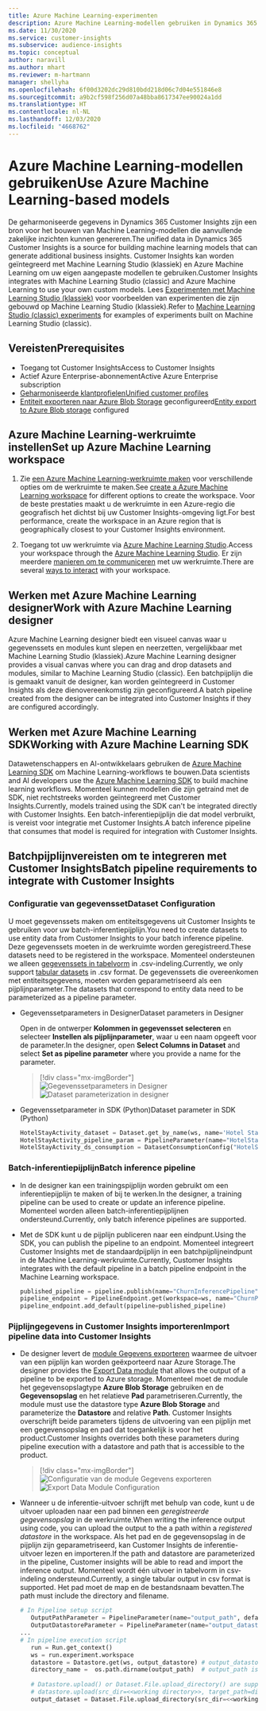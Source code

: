 ```yaml
---
title: Azure Machine Learning-experimenten
description: Azure Machine Learning-modellen gebruiken in Dynamics 365 Customer Insights.
ms.date: 11/30/2020
ms.service: customer-insights
ms.subservice: audience-insights
ms.topic: conceptual
author: naravill
ms.author: mhart
ms.reviewer: m-hartmann
manager: shellyha
ms.openlocfilehash: 6f00d3202dc29d810bdd218d06c7d04e551846e8
ms.sourcegitcommit: a9b2cf598f256d07a48bba8617347ee90024a1dd
ms.translationtype: HT
ms.contentlocale: nl-NL
ms.lasthandoff: 12/03/2020
ms.locfileid: "4668762"
---
```

# <a name="use-azure-machine-learning-based-models"></a><span data-ttu-id="86213-103">Azure Machine Learning-modellen gebruiken</span><span class="sxs-lookup"><span data-stu-id="86213-103">Use Azure Machine Learning-based models</span></span>

<span data-ttu-id="86213-104">De geharmoniseerde gegevens in Dynamics 365 Customer Insights zijn een bron voor het bouwen van Machine Learning-modellen die aanvullende zakelijke inzichten kunnen genereren.</span><span class="sxs-lookup"><span data-stu-id="86213-104">The unified data in Dynamics 365 Customer Insights is a source for building machine learning models that can generate additional business insights.</span></span> <span data-ttu-id="86213-105">Customer Insights kan worden geïntegreerd met Machine Learning Studio (klassiek) en Azure Machine Learning om uw eigen aangepaste modellen te gebruiken.</span><span class="sxs-lookup"><span data-stu-id="86213-105">Customer Insights integrates with Machine Learning Studio (classic) and Azure Machine Learning to use your own custom models.</span></span> <span data-ttu-id="86213-106">Lees [Experimenten met Machine Learning Studio (klassiek)](machine-learning-studio-experiments.md) voor voorbeelden van experimenten die zijn gebouwd op Machine Learning Studio (klassiek).</span><span class="sxs-lookup"><span data-stu-id="86213-106">Refer to [Machine Learning Studio (classic) experiments](machine-learning-studio-experiments.md) for examples of experiments built on Machine Learning Studio (classic).</span></span> 

## <a name="prerequisites"></a><span data-ttu-id="86213-107">Vereisten</span><span class="sxs-lookup"><span data-stu-id="86213-107">Prerequisites</span></span>

- <span data-ttu-id="86213-108">Toegang tot Customer Insights</span><span class="sxs-lookup"><span data-stu-id="86213-108">Access to Customer Insights</span></span>
- <span data-ttu-id="86213-109">Actief Azure Enterprise-abonnement</span><span class="sxs-lookup"><span data-stu-id="86213-109">Active Azure Enterprise subscription</span></span>
- [<span data-ttu-id="86213-110">Geharmoniseerde klantprofielen</span><span class="sxs-lookup"><span data-stu-id="86213-110">Unified customer profiles</span></span>](data-unification.md)
- <span data-ttu-id="86213-111">[Entiteit exporteren naar Azure Blob Storage](export-azure-blob-storage.md) geconfigureerd</span><span class="sxs-lookup"><span data-stu-id="86213-111">[Entity export to Azure Blob storage](export-azure-blob-storage.md) configured</span></span>

## <a name="set-up-azure-machine-learning-workspace"></a><span data-ttu-id="86213-112">Azure Machine Learning-werkruimte instellen</span><span class="sxs-lookup"><span data-stu-id="86213-112">Set up Azure Machine Learning workspace</span></span>

1. <span data-ttu-id="86213-113">Zie [een Azure Machine Learning-werkruimte maken](https://docs.microsoft.com/azure/machine-learning/concept-workspace#-create-a-workspace) voor verschillende opties om de werkruimte te maken.</span><span class="sxs-lookup"><span data-stu-id="86213-113">See [create a Azure Machine Learning workspace](https://docs.microsoft.com/azure/machine-learning/concept-workspace#-create-a-workspace) for different options to create the workspace.</span></span> <span data-ttu-id="86213-114">Voor de beste prestaties maakt u de werkruimte in een Azure-regio die geografisch het dichtst bij uw Customer Insights-omgeving ligt.</span><span class="sxs-lookup"><span data-stu-id="86213-114">For best performance, create the workspace in an Azure region that is geographically closest to your Customer Insights environment.</span></span>

1. <span data-ttu-id="86213-115">Toegang tot uw werkruimte via [Azure Machine Learning Studio](https://ml.azure.com/).</span><span class="sxs-lookup"><span data-stu-id="86213-115">Access your workspace through the [Azure Machine Learning Studio](https://ml.azure.com/).</span></span> <span data-ttu-id="86213-116">Er zijn meerdere [manieren om te communiceren](https://docs.microsoft.com/azure/machine-learning/concept-workspace#tools-for-workspace-interaction) met uw werkruimte.</span><span class="sxs-lookup"><span data-stu-id="86213-116">There are several [ways to interact](https://docs.microsoft.com/azure/machine-learning/concept-workspace#tools-for-workspace-interaction) with your workspace.</span></span>

## <a name="work-with-azure-machine-learning-designer"></a><span data-ttu-id="86213-117">Werken met Azure Machine Learning designer</span><span class="sxs-lookup"><span data-stu-id="86213-117">Work with Azure Machine Learning designer</span></span>

<span data-ttu-id="86213-118">Azure Machine Learning designer biedt een visueel canvas waar u gegevenssets en modules kunt slepen en neerzetten, vergelijkbaar met Machine Learning Studio (klassiek).</span><span class="sxs-lookup"><span data-stu-id="86213-118">Azure Machine Learning designer provides a visual canvas where you can drag and drop datasets and modules, similar to Machine Learning Studio (classic).</span></span> <span data-ttu-id="86213-119">Een batchpijplijn die is gemaakt vanuit de designer, kan worden geïntegreerd in Customer Insights als deze dienovereenkomstig zijn geconfigureerd.</span><span class="sxs-lookup"><span data-stu-id="86213-119">A batch pipeline created from the designer can be integrated into Customer Insights if they are configured accordingly.</span></span> 
   
## <a name="working-with-azure-machine-learning-sdk"></a><span data-ttu-id="86213-120">Werken met Azure Machine Learning SDK</span><span class="sxs-lookup"><span data-stu-id="86213-120">Working with Azure Machine Learning SDK</span></span>

<span data-ttu-id="86213-121">Datawetenschappers en AI-ontwikkelaars gebruiken de [Azure Machine Learning SDK](https://docs.microsoft.com/python/api/overview/azure/ml/?view=azure-ml-py&preserve-view=true) om Machine Learning-workflows te bouwen.</span><span class="sxs-lookup"><span data-stu-id="86213-121">Data scientists and AI developers use the [Azure Machine Learning SDK](https://docs.microsoft.com/python/api/overview/azure/ml/?view=azure-ml-py&preserve-view=true) to build machine learning workflows.</span></span> <span data-ttu-id="86213-122">Momenteel kunnen modellen die zijn getraind met de SDK, niet rechtstreeks worden geïntegreerd met Customer Insights.</span><span class="sxs-lookup"><span data-stu-id="86213-122">Currently, models trained using the SDK can't be integrated directly with Customer Insights.</span></span> <span data-ttu-id="86213-123">Een batch-inferentiepijplijn die dat model verbruikt, is vereist voor integratie met Customer Insights.</span><span class="sxs-lookup"><span data-stu-id="86213-123">A batch inference pipeline that consumes that model is required for integration with Customer Insights.</span></span>

## <a name="batch-pipeline-requirements-to-integrate-with-customer-insights"></a><span data-ttu-id="86213-124">Batchpijplijnvereisten om te integreren met Customer Insights</span><span class="sxs-lookup"><span data-stu-id="86213-124">Batch pipeline requirements to integrate with Customer Insights</span></span>

### <a name="dataset-configuration"></a><span data-ttu-id="86213-125">Configuratie van gegevensset</span><span class="sxs-lookup"><span data-stu-id="86213-125">Dataset Configuration</span></span>

<span data-ttu-id="86213-126">U moet gegevenssets maken om entiteitsgegevens uit Customer Insights te gebruiken voor uw batch-inferentiepijplijn.</span><span class="sxs-lookup"><span data-stu-id="86213-126">You need to create datasets to use entity data from Customer Insights to your batch inference pipeline.</span></span> <span data-ttu-id="86213-127">Deze gegevenssets moeten in de werkruimte worden geregistreerd.</span><span class="sxs-lookup"><span data-stu-id="86213-127">These datasets need to be registered in the workspace.</span></span> <span data-ttu-id="86213-128">Momenteel ondersteunen we alleen [gegevenssets in tabelvorm](https://docs.microsoft.com/azure/machine-learning/how-to-create-register-datasets#tabulardataset) in .csv-indeling.</span><span class="sxs-lookup"><span data-stu-id="86213-128">Currently, we only support [tabular datasets](https://docs.microsoft.com/azure/machine-learning/how-to-create-register-datasets#tabulardataset) in .csv format.</span></span> <span data-ttu-id="86213-129">De gegevenssets die overeenkomen met entiteitsgegevens, moeten worden geparametriseerd als een pijplijnparameter.</span><span class="sxs-lookup"><span data-stu-id="86213-129">The datasets that correspond to entity data need to be parameterized as a pipeline parameter.</span></span>
   
* <span data-ttu-id="86213-130">Gegevenssetparameters in Designer</span><span class="sxs-lookup"><span data-stu-id="86213-130">Dataset parameters in Designer</span></span>
   
     <span data-ttu-id="86213-131">Open in de ontwerper **Kolommen in gegevensset selecteren** en selecteer **Instellen als pijplijnparameter**, waar u een naam opgeeft voor de parameter.</span><span class="sxs-lookup"><span data-stu-id="86213-131">In the designer, open **Select Columns in Dataset** and select **Set as pipeline parameter** where you provide a name for the parameter.</span></span>

     > [!div class="mx-imgBorder"]
     > <span data-ttu-id="86213-132">![Gegevenssetparameters in Designer](media/intelligence-designer-dataset-parameters.png "Gegevenssetparameters in Designer")</span><span class="sxs-lookup"><span data-stu-id="86213-132">![Dataset parameterization in designer](media/intelligence-designer-dataset-parameters.png "Dataset parameterization in designer")</span></span>
   
* <span data-ttu-id="86213-133">Gegevenssetparameter in SDK (Python)</span><span class="sxs-lookup"><span data-stu-id="86213-133">Dataset parameter in SDK (Python)</span></span>
   
   ```python
   HotelStayActivity_dataset = Dataset.get_by_name(ws, name='Hotel Stay Activity Data')
   HotelStayActivity_pipeline_param = PipelineParameter(name="HotelStayActivity_pipeline_param", default_value=HotelStayActivity_dataset)
   HotelStayActivity_ds_consumption = DatasetConsumptionConfig("HotelStayActivity_dataset", HotelStayActivity_pipeline_param)
   ```

### <a name="batch-inference-pipeline"></a><span data-ttu-id="86213-134">Batch-inferentiepijplijn</span><span class="sxs-lookup"><span data-stu-id="86213-134">Batch inference pipeline</span></span>
  
* <span data-ttu-id="86213-135">In de designer kan een trainingspijplijn worden gebruikt om een inferentiepijplijn te maken of bij te werken.</span><span class="sxs-lookup"><span data-stu-id="86213-135">In the designer, a training pipeline can be used to create or update an inference pipeline.</span></span> <span data-ttu-id="86213-136">Momenteel worden alleen batch-inferentiepijplijnen ondersteund.</span><span class="sxs-lookup"><span data-stu-id="86213-136">Currently, only batch inference pipelines are supported.</span></span>

* <span data-ttu-id="86213-137">Met de SDK kunt u de pijplijn publiceren naar een eindpunt.</span><span class="sxs-lookup"><span data-stu-id="86213-137">Using the SDK, you can publish the pipeline to an endpoint.</span></span> <span data-ttu-id="86213-138">Momenteel integreert Customer Insights met de standaardpijplijn in een batchpijplijneindpunt in de Machine Learning-werkruimte.</span><span class="sxs-lookup"><span data-stu-id="86213-138">Currently, Customer Insights integrates with the default pipeline in a batch pipeline endpoint in the Machine Learning workspace.</span></span>
   
   ```python
   published_pipeline = pipeline.publish(name="ChurnInferencePipeline", description="Published Churn Inference pipeline")
   pipeline_endpoint = PipelineEndpoint.get(workspace=ws, name="ChurnPipelineEndpoint") 
   pipeline_endpoint.add_default(pipeline=published_pipeline)
   ```

### <a name="import-pipeline-data-into-customer-insights"></a><span data-ttu-id="86213-139">Pijplijngegevens in Customer Insights importeren</span><span class="sxs-lookup"><span data-stu-id="86213-139">Import pipeline data into Customer Insights</span></span>

* <span data-ttu-id="86213-140">De designer levert de [module Gegevens exporteren](https://docs.microsoft.com/azure/machine-learning/algorithm-module-reference/export-data) waarmee de uitvoer van een pijplijn kan worden geëxporteerd naar Azure Storage.</span><span class="sxs-lookup"><span data-stu-id="86213-140">The designer provides the [Export Data module](https://docs.microsoft.com/azure/machine-learning/algorithm-module-reference/export-data) that allows the output of a pipeline to be exported to Azure storage.</span></span> <span data-ttu-id="86213-141">Momenteel moet de module het gegevensopslagtype **Azure Blob Storage** gebruiken en de **Gegevensopslag** en het relatieve **Pad** parametriseren.</span><span class="sxs-lookup"><span data-stu-id="86213-141">Currently, the module must use the datastore type **Azure Blob Storage** and parameterize the **Datastore** and relative **Path**.</span></span> <span data-ttu-id="86213-142">Customer Insights overschrijft beide parameters tijdens de uitvoering van een pijplijn met een gegevensopslag en pad dat toegankelijk is voor het product.</span><span class="sxs-lookup"><span data-stu-id="86213-142">Customer Insights overrides both these parameters during pipeline execution with a datastore and path that is accessible to the product.</span></span>
   > [!div class="mx-imgBorder"]
   > <span data-ttu-id="86213-143">![Configuratie van de module Gegevens exporteren](media/intelligence-designer-importdata.png "Configuratie van de module Gegevens exporteren")</span><span class="sxs-lookup"><span data-stu-id="86213-143">![Export Data Module Configuration](media/intelligence-designer-importdata.png "Export Data Module Configuration")</span></span>
   
* <span data-ttu-id="86213-144">Wanneer u de inferentie-uitvoer schrijft met behulp van code, kunt u de uitvoer uploaden naar een pad binnen een *geregistreerde gegevensopslag* in de werkruimte.</span><span class="sxs-lookup"><span data-stu-id="86213-144">When writing the inference output using code, you can upload the output to the a path within a *registered datastore* in the workspace.</span></span> <span data-ttu-id="86213-145">Als het pad en de gegevensopslag in de pijplijn zijn geparametriseerd, kan Customer Insights de inferentie-uitvoer lezen en importeren.</span><span class="sxs-lookup"><span data-stu-id="86213-145">If the path and datastore are parameterized in the pipeline, Customer insights will be able to read and import the inference output.</span></span> <span data-ttu-id="86213-146">Momenteel wordt één uitvoer in tabelvorm in csv-indeling ondersteund.</span><span class="sxs-lookup"><span data-stu-id="86213-146">Currently, a single tabular output in csv format is supported.</span></span> <span data-ttu-id="86213-147">Het pad moet de map en de bestandsnaam bevatten.</span><span class="sxs-lookup"><span data-stu-id="86213-147">The path must include the directory and filename.</span></span>

   ```python
   # In Pipeline setup script
      OutputPathParameter = PipelineParameter(name="output_path", default_value="HotelChurnOutput/HotelChurnOutput.csv")
      OutputDatastoreParameter = PipelineParameter(name="output_datastore", default_value="workspaceblobstore")
   ...
   # In pipeline execution script
      run = Run.get_context()
      ws = run.experiment.workspace
      datastore = Datastore.get(ws, output_datastore) # output_datastore is parameterized
      directory_name =  os.path.dirname(output_path)  # output_path is parameterized.
      
      # Datastore.upload() or Dataset.File.upload_directory() are supported methods to uplaod the data
      # datastore.upload(src_dir=<<working directory>>, target_path=directory_name, overwrite=False, show_progress=True)
      output_dataset = Dataset.File.upload_directory(src_dir=<<working directory>>, target = (datastore, directory_name)) # Remove trailing "/" from directory_name
   ```
